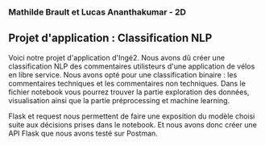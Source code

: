### Mathilde Brault et Lucas Ananthakumar - 2D
## Projet d'application : Classification NLP

Voici notre projet d'application d'Ingé2. Nous avons dû créer une classification NLP des commentaires utilisteurs d'une application de vélos en libre service. Nous avons opté pour une classification binaire : les commentaires techniques et les commentaires non techniques. 
Dans le fichier notebook vous pourrez trouver la partie exploration des données, visualisation ainsi que la partie préprocessing et machine learning. 

Flask et request nous permettent de faire une exposition du modèle choisi suite aux décisions prises dans le notebook. Et nous avons donc créer une API Flask que nous avons testé sur Postman.
